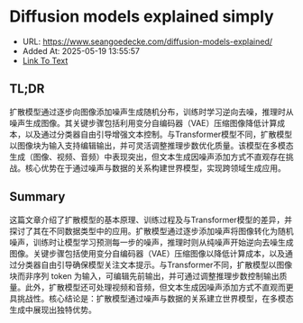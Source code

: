 # Diffusion models explained simply
- URL: https://www.seangoedecke.com/diffusion-models-explained/
- Added At: 2025-05-19 13:55:57
- [Link To Text](2025-05-19-diffusion-models-explained-simply_raw.md)

## TL;DR


扩散模型通过逐步向图像添加噪声生成随机分布，训练时学习逆向去噪，推理时从噪声生成图像。其关键步骤包括利用变分自编码器（VAE）压缩图像降低计算成本，以及通过分类器自由引导增强文本控制。与Transformer模型不同，扩散模型以图像块为输入支持编辑输出，并可灵活调整推理步数优化质量。该模型在多模态生成（图像、视频、音频）中表现突出，但文本生成因噪声添加方式不直观存在挑战。核心优势在于通过噪声与数据的关系构建世界模型，实现跨领域生成应用。

## Summary


这篇文章介绍了扩散模型的基本原理、训练过程及与Transformer模型的差异，并探讨了其在不同数据类型中的应用。扩散模型通过逐步添加噪声将图像转化为随机噪声，训练时让模型学习预测每一步的噪声，推理时则从纯噪声开始逆向去噪生成图像。关键步骤包括使用变分自编码器（VAE）压缩图像以降低计算成本，以及通过分类器自由引导确保模型关注文本提示。与Transformer不同，扩散模型以图像块而非序列 token 为输入，可编辑先前输出，并可通过调整推理步数控制输出质量。此外，扩散模型还可处理视频和音频，但文本生成因噪声添加方式不直观而更具挑战性。核心结论是：扩散模型通过噪声与数据的关系建立世界模型，在多模态生成中展现出独特优势。
